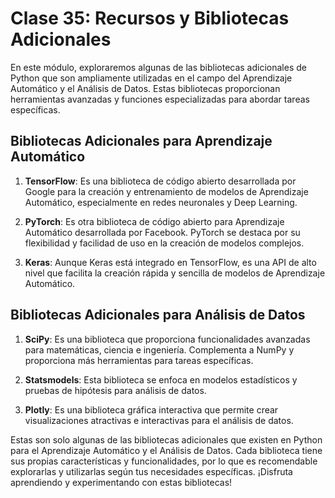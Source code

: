 # Clase 35: Recursos y Bibliotecas Adicionales

En este módulo, exploraremos algunas de las bibliotecas adicionales de Python que son ampliamente utilizadas en el campo del Aprendizaje Automático y el Análisis de Datos. Estas bibliotecas proporcionan herramientas avanzadas y funciones especializadas para abordar tareas específicas.

## Bibliotecas Adicionales para Aprendizaje Automático

1. **TensorFlow**: Es una biblioteca de código abierto desarrollada por Google para la creación y entrenamiento de modelos de Aprendizaje Automático, especialmente en redes neuronales y Deep Learning.

2. **PyTorch**: Es otra biblioteca de código abierto para Aprendizaje Automático desarrollada por Facebook. PyTorch se destaca por su flexibilidad y facilidad de uso en la creación de modelos complejos.

3. **Keras**: Aunque Keras está integrado en TensorFlow, es una API de alto nivel que facilita la creación rápida y sencilla de modelos de Aprendizaje Automático.

## Bibliotecas Adicionales para Análisis de Datos

1. **SciPy**: Es una biblioteca que proporciona funcionalidades avanzadas para matemáticas, ciencia e ingeniería. Complementa a NumPy y proporciona más herramientas para tareas específicas.

2. **Statsmodels**: Esta biblioteca se enfoca en modelos estadísticos y pruebas de hipótesis para análisis de datos.

3. **Plotly**: Es una biblioteca gráfica interactiva que permite crear visualizaciones atractivas e interactivas para el análisis de datos.

Estas son solo algunas de las bibliotecas adicionales que existen en Python para el Aprendizaje Automático y el Análisis de Datos. Cada biblioteca tiene sus propias características y funcionalidades, por lo que es recomendable explorarlas y utilizarlas según tus necesidades específicas. ¡Disfruta aprendiendo y experimentando con estas bibliotecas!
